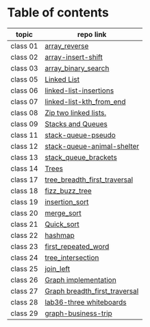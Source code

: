 # Table of contents
 | topic    | repo link                                                                                                                                           |
|----------|-----------------------------------------------------------------------------------------------------------------------------------------------------|
| class 01 | [array_reverse](https://github.com/Yousef-010/data-structures-and-algorithms/blob/main/array-reverse/README.md)                                     |
 | class 02 | [array-insert-shift](https://github.com/Yousef-010/data-structures-and-algorithms/blob/main/array_insert_shift/README.md)                           |
 | class 03 | [array_binary_search](https://github.com/Yousef-010/data-structures-and-algorithms/blob/main/array_binary_search/README.md)                         |
 | class 05 | [Linked List](https://github.com/Yousef-010/data-structures-and-algorithms/blob/main/linked_list/README.md)                                         |
 | class 06 | [linked-list-insertions](https://github.com/Yousef-010/data-structures-and-algorithms/blob/main/linked_list/README.md)                              |
 | class 07 | [linked-list-kth_from_end](https://github.com/Yousef-010/data-structures-and-algorithms/blob/main/linked_list/README.md)                            |
 | class 08 | [Zip two linked lists.](https://github.com/Yousef-010/data-structures-and-algorithms/blob/main/challengs/linkedList_zip/README.md)                  |
 | class 09 | [Stacks and Queues](https://github.com/Yousef-010/data-structures-and-algorithms/blob/main/stack_and_queue/README.md)                               |
 | class 11 | [stack-queue-pseudo](https://github.com/Yousef-010/data-structures-and-algorithms/blob/main/challengs/stack_queue_pseudo/README.md)                 |
 | class 12 | [stack-queue-animal-shelter](https://github.com/Yousef-010/data-structures-and-algorithms/blob/main/challengs/stack_queue_animal_shelter/README.md) |
 | class 13 | [stack_queue_brackets](https://github.com/Yousef-010/data-structures-and-algorithms/blob/main/challengs/stack_queue_brackets/README.md)             |
 | class 14 | [Trees](https://github.com/Yousef-010/data-structures-and-algorithms/blob/main/Trees/README.md)                                                     |
 | class 17 | [tree_breadth_first_traversal](https://github.com/Yousef-010/data-structures-and-algorithms/blob/main/challengs/breadth_first_traversal/README.md)  |
 | class 18 | [fizz_buzz_tree](https://github.com/Yousef-010/data-structures-and-algorithms/blob/main/challengs/tree_fizz_buzz/README.md)                         |
 | class 19 | [insertion_sort](https://github.com/Yousef-010/data-structures-and-algorithms/blob/main/sorting/insertion/README.md)                                |
 | class 20 | [merge_sort](https://github.com/Yousef-010/data-structures-and-algorithms/blob/main/sorting/merge/README.md)                                        |
 | class 21 | [Quick_sort](https://github.com/Yousef-010/data-structures-and-algorithms/blob/main/sorting/Quick/README.md)                                        |
 | class 22 | [hashmap](https://github.com/Yousef-010/data-structures-and-algorithms/blob/main/hashmap/README.md)                                                 |
 | class 23 | [first_repeated_word](https://github.com/Yousef-010/data-structures-and-algorithms/blob/main/challengs/first_repeated_word/README.md)               |
 | class 24 | [tree_intersection](https://github.com/Yousef-010/data-structures-and-algorithms/blob/main/challengs/tree_intersection/README.md)                   |
 | class 25 | [join_left](https://github.com/Yousef-010/data-structures-and-algorithms/blob/main/challengs/hashmap_left_join/README.md)                           |
 | class 26 | [Graph implementation](https://github.com/Yousef-010/data-structures-and-algorithms/blob/main/graph/README.md)                                      |
 | class 27 | [Graph breadth_first_traversal](https://github.com/Yousef-010/data-structures-and-algorithms/blob/main/graph/graph_breadth_first/README.md)         |
 | class 28 | [lab36-three whiteboards](https://github.com/Yousef-010/data-structures-and-algorithms/blob/main/lab36/README.md)                                   |
 | class 29 | [graph-business-trip](https://github.com/Yousef-010/data-structures-and-algorithms/blob/main/challengs/graph_business_trip/README.md)               |